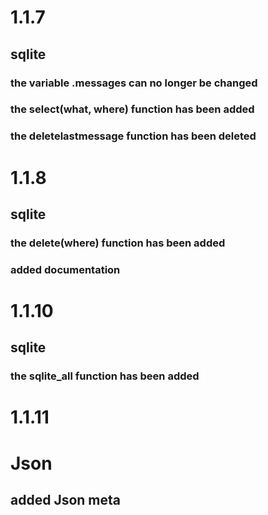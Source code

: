 # 1.1.7  
## sqlite
### the variable .messages can no longer be changed
### the select(what, where) function has been added
### the deletelastmessage function has been deleted
# 1.1.8  
## sqlite
### the delete(where) function has been added
### added documentation
# 1.1.10
## sqlite
### the sqlite_all function has been added
# 1.1.11
# Json
## added Json meta